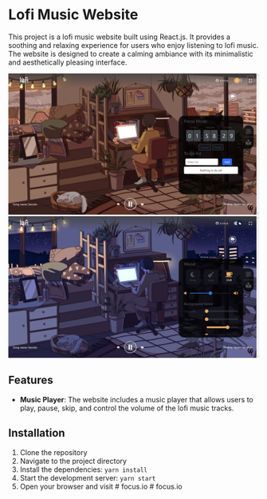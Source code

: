 # Lofi Music Website

This project is a lofi music website built using React.js. It provides a soothing and relaxing experience for users who enjoy listening to lofi music. The website is designed to create a calming ambiance with its minimalistic and aesthetically pleasing interface.

![Alt text](public/assets/imageDemo/demo1.png)
![Alt text](public/assets/imageDemo/demo2.png)


## Features

- **Music Player**: The website includes a music player that allows users to play, pause, skip, and control the volume of the lofi music tracks.

## Installation

1. Clone the repository
2. Navigate to the project directory
3. Install the dependencies: `yarn install`
4. Start the development server: `yarn start`
5. Open your browser and visit
#   f o c u s . i o 
 
 #   f o c u s . i o 
 
 